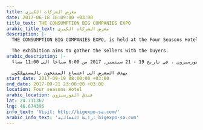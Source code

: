 ```yaml
---
title: معرض الشركات الكبرى
date: 2017-06-18 16:09:00 +03:00
title_text: THE CONSUMPTION BIG COMPANIES EXPO
arabic_title_text: معرض الشركات الكبرى
description: |-
  THE CONSUMPTION BIG COMPANIES EXPO, is held at the Four Seasons Hotel, on 19-21 September, 2017 from 8:00AM to 11:00PM

  The exhibition aims to gather the sellers with the buyers.
arabic_description: |-
  يقام معرض الشركات الكبرى في فندق الفورسيزون ، في تاريخ 19 - 21 سبتمبر, 2017 من 8:00 صباحاً الى 11:00 مساءً

  يهدف المعرض الى اجتماع المنتجون بالمستهلكون
start_date: 2017-09-19 08:00:00 +03:00
end_date: 2017-09-21 23:00:00 +03:00
location: Four seasons Hotel
arabic_location: فندق الفورسيزون
lat: 24.711367
lng: 46.674395
info_text: 'Visit: http://bigexpo-sa.com/'
arabic_info_text: 'رابط الفعالية: bigexpo-sa.com'
---
```


